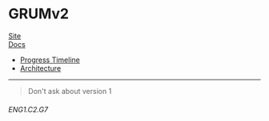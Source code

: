 # GRUMv2
[Site](https://grumv2.github.io/)  
[Docs](./docs/index.md)
- [Progress Timeline](./docs/timeline/index.md)
- [Architecture](./docs/architecture/index.md)

---
> Don't ask about version 1
###### ENG1.C2.G7
